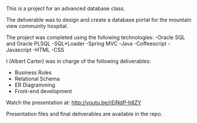This is a project for an advanced database class.

The deliverable was to design and create a database portal for the mountain view community hospital.

The project was completed using the following technologies:
-Oracle SQL and Oracle PLSQL
-SQL*Loader
-Spring MVC
-Java
-Coffeescript
-Javascript
-HTML
-CSS

I (Albert Carter) was in charge of the following deliverables:
- Business Rules
- Relational Schema
- ER Diagramming
- Front-end development

Watch the presentation at:
http://youtu.be/rEjNdP-h8ZY

Presentation files and final deliverables are available in the repo.